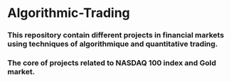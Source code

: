 # Algorithmic-Trading

### This repository contain different projects in financial markets using techniques of algorithmique and quantitative trading.
### The core of projects related to NASDAQ 100 index and Gold market.
